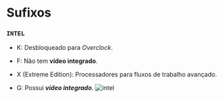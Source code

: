 # Sufixos
### `INTEL`
- K: Desbloqueado para *Overclock*.

- F: Não tem **vídeo integrado**.

- X (Extreme Edition): Processadores para fluxos de trabalho avançado.

- G: Possui ***vídeo integrado***.
![intel](https://github.com/user-attachments/assets/6d656cab-a439-419b-8336-1f139825dca3)
#


